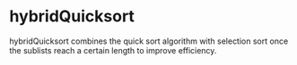 # hybridQuicksort
hybridQuicksort combines the quick sort algorithm with selection sort once the sublists reach a certain length to improve efficiency.
